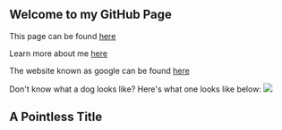 ## Welcome to my GitHub Page

This page can be found [here](aarongoinboise.github.io)

Learn more about me [here](https://github.com/aarongoinboise/hello-world)

The website known as google can be found [here](https://www.google.com/)

Don't know what a dog looks like? Here's what one looks like below: ![](https://www.purina.co.uk/sites/default/files/2020-12/Dog_1098119012_Hero.jpg)

## A Pointless Title
